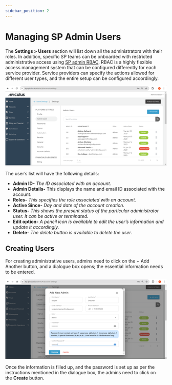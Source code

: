 ```yaml
---
sidebar_position: 2
---
```

# Managing SP Admin Users

The **Settings > Users** section will list down all the administrators with their roles. In addition, specific SP teams can be onboarded with restricted administrative access using [SP admin RBAC](/docs/Overview/Role-basedAccessonAdminConsole). RBAC is a highly flexible access management system that can be configured differently for each service provider. Service providers can specify the actions allowed for different user types, and the entire setup can be configured accordingly.

![Managing SP Admin Users](img/Managing-SP-Admin-Users1.png)

The user’s list will have the following details:

- **Admin ID-** _The ID associated with an account._
- **Admin Details-** This displays the name and email ID associated with the account.
- **Roles-** _This specifies the role associated with an account._
- **Active Since-** _Day and date of the account creation._
- **Status-** _This shows the present status of the particular administrator user. It can be active or terminated._
- **Edit option-** _A pencil icon is available to edit the user’s information and update it accordingly._
- **Delete-** _The delete button is available to delete the user_.

## Creating Users

For creating administrative users, admins need to click on the + Add Another button, and a dialogue box opens; the essential information needs to be entered.

![Managing SP Admin Users](img/Managing-SP-Admin-Users2.png)

Once the information is filled up, and the password is set up as per the instructions mentioned in the dialogue box, the admins need to click on the **Create** button.
